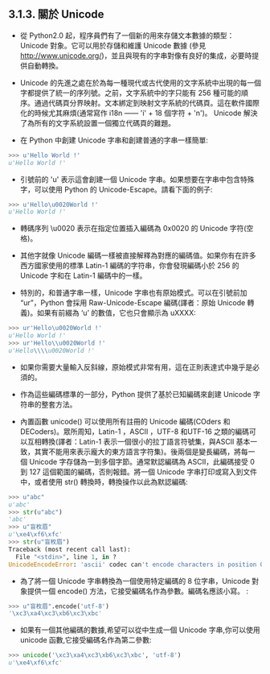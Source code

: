 ## 3.1.3. 關於 Unicode

*  從 Python2.0 起，程序員們有了一個新的用來存儲文本數據的類型：Unicode 對象。它可以用於存儲和維護 Unicode 數據 (參見 http://www.unicode.org/)，並且與現有的字串對像有良好的集成，必要時提供自動轉換。

*  Unicode 的先進之處在於為每一種現代或古代使用的文字系統中出現的每一個字都提供了統一的序列號。之前，文字系統中的字只能有 256 種可能的順序。通過代碼頁分界映射。文本綁定到映射文字系統的代碼頁。這在軟件國際化的時候尤其麻煩(通常寫作 i18n —— 'i' + 18 個字符 + 'n')。 Unicode 解決了為所有的文字系統設置一個獨立代碼頁的難題。
*  在 Python 中創建 Unicode 字串和創建普通的字串一樣簡單:
```Python
>>> u'Hello World !'
u'Hello World !'
```

*  引號前的 'u' 表示這會創建一個 Unicode 字串。如果想要在字串中包含特殊字，可以使用 Python 的 Unicode-Escape。請看下面的例子:
```Python
>>> u'Hello\u0020World !'
u'Hello World !'
```

*  轉碼序列 \u0020 表示在指定位置插入編碼為 0x0020 的 Unicode 字符(空格)。

*  其他字就像 Unicode 編碼一樣被直接解釋為對應的編碼值。如果你有在許多西方國家使用的標準 Latin-1 編碼的字符串，你會發現編碼小於 256 的 Unicode 字和在 Latin-1 編碼中的一樣。

*  特別的，和普通字串一樣，Unicode 字串也有原始模式。可以在引號前加 “ur”，Python 會採用 Raw-Unicode-Escape 編碼(譯者：原始 Unicode 轉義)。如果有前綴為 ‘u’ 的數值，它也只會顯示為 uXXXX:
```Python
>>> ur'Hello\u0020World !'
u'Hello World !'
>>> ur'Hello\\u0020World !'
u'Hello\\\\u0020World !'
```

*  如果你需要大量輸入反斜線，原始模式非常有用，這在正則表達式中幾乎是必須的。

* 作為這些編碼標準的一部分，Python 提供了基於已知編碼來創建 Unicode 字符串的整套方法。

*  內置函數 unicode() 可以使用所有註冊的 Unicode 編碼(COders 和 DECoders)。眾所周知，Latin-1 ，ASCII ，UTF-8 和UTF-16 之類的編碼可以互相轉換(譯者：Latin-1 表示一個很小的拉丁語言符號集，與ASCII 基本一致，其實不能用來表示龐大的東方語言字符集)。後兩個是變長編碼，將每一個 Unicode 字存儲為一到多個字節。通常默認編碼為 ASCII，此編碼接受 0 到 127 這個範圍的編碼，否則報錯。將一個 Unicode 字串打印或寫入到文件中，或者使用 str() 轉換時，轉換操作以此為默認編碼:

```Python
>>> u"abc"
u'abc'
>>> str(u"abc")
'abc'
>>> u"盲枚眉"
u'\xe4\xf6\xfc'
>>> str(u"盲枚眉")
Traceback (most recent call last):
  File "<stdin>", line 1, in ?
UnicodeEncodeError: 'ascii' codec can't encode characters in position 0-2: ordinal not in range(128)
```

* 為了將一個 Unicode 字串轉換為一個使用特定編碼的 8 位字串，Unicode 對象提供一個 encode() 方法，它接受編碼名作為參數。編碼名應該小寫。 :
```Python
>>> u"盲枚眉".encode('utf-8')
'\xc3\xa4\xc3\xb6\xc3\xbc'
```

* 如果有一個其他編碼的數據,希望可以從中生成一個 Unicode 字串,你可以使用 unicode 函數,它接受編碼名作為第二參數:
```Python
>>> unicode('\xc3\xa4\xc3\xb6\xc3\xbc', 'utf-8')
u'\xe4\xf6\xfc'
```
